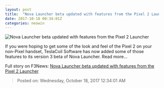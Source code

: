 ```yaml
---
layout: post
title:  "Nova Launcher beta updated with features from the Pixel 2 Launcher"
date: 2017-10-18 00:34:01Z
categories: neowin
---
```


![Nova Launcher beta updated with features from the Pixel 2 Launcher](https://cdn.neow.in/news/images/uploaded/2017/10/1508285168_dsc03330_story.jpg)

If you were hoping to get some of the look and feel of the Pixel 2 on your non-Pixel handset, TeslaCoil Software has now added some of those features to its version 3 beta of Nova Launcher. Read more...


Full story on F3News: [Nova Launcher beta updated with features from the Pixel 2 Launcher](http://www.f3nws.com/n/BWzyU)

> Posted on: Wednesday, October 18, 2017 12:34:01 AM
